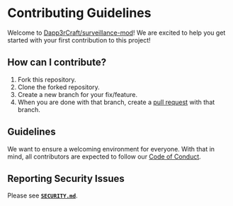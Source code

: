 # Contributing Guidelines

Welcome to [Dapp3rCraft/surveillance-mod](https://github.com/Dapp3rCraft/surveillance-mod)! We are excited to help you get started with your first contribution to this project!

## How can I contribute?

1. Fork this repository.
2. Clone the forked repository.
3. Create a new branch for your fix/feature.
4. When you are done with that branch, create a [pull request](https://github.com/Dapp3rCraft/surveillance-mod/pulls) with that branch.

## Guidelines
We want to ensure a welcoming environment for everyone. With that in mind, all contributors are expected to follow our [Code of Conduct](/CODE_OF_CONDUCT.md).

## Reporting Security Issues

Please see [**`SECURITY.md`**](https://github.com/TheTypingMatch/lecashbot/blob/master/.github/SECURITY.md).
